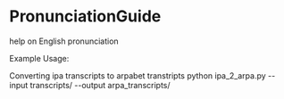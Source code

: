 # PronunciationGuide
help on English pronunciation

Example Usage:

Converting ipa transcripts to arpabet transtripts
python ipa_2_arpa.py --input transcripts/ --output arpa_transcripts/
